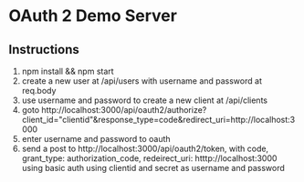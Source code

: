 # OAuth 2 Demo Server

## Instructions

1. npm install && npm start
2. create a new user at /api/users with username and password at req.body
3. use username and password to create a new client at /api/clients
4. goto http://localhost:3000/api/oauth2/authorize?client_id="clientid"&response_type=code&redirect_uri=http://localhost:3000
5. enter username and password to oauth
6. send a post to http://localhost:3000/api/oauth2/token, with code, grant_type: authorization_code, redeirect_uri: htttp://localhost:3000 using basic auth using clientid and secret as username and password
